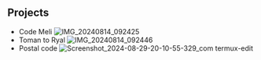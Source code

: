 ## Projects
* Code Meli
  ![IMG_20240814_092425](https://github.com/user-attachments/assets/fa89da60-8717-4f4d-99d4-c77f640e533e)
* Toman to Ryal
  ![IMG_20240814_092446](https://github.com/user-attachments/assets/22c33085-9168-4716-87cd-9879c4674cca)
* Postal code
  ![Screenshot_2024-08-29-20-10-55-329_com termux-edit](https://github.com/user-attachments/assets/bde2225e-cd9e-4ee4-9d3f-92a7238b92cf)
